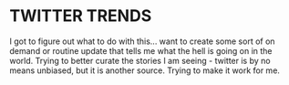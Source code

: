 # TWITTER TRENDS

I got to figure out what to do with this... want to create some sort of on 
demand or routine update that tells me what the hell is going on in the world. 
Trying to better curate the stories I am seeing - twitter is by no means 
unbiased, but it is another source. Trying to make it work for me.